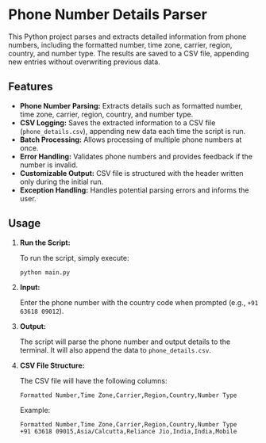 # Phone Number Details Parser

This Python project parses and extracts detailed information from phone numbers, including the formatted number, time zone, carrier, region, country, and number type. The results are saved to a CSV file, appending new entries without overwriting previous data.

## Features

- **Phone Number Parsing:** Extracts details such as formatted number, time zone, carrier, region, country, and number type.
- **CSV Logging:** Saves the extracted information to a CSV file (`phone_details.csv`), appending new data each time the script is run.
- **Batch Processing:** Allows processing of multiple phone numbers at once.
- **Error Handling:** Validates phone numbers and provides feedback if the number is invalid.
- **Customizable Output:** CSV file is structured with the header written only during the initial run.
- **Exception Handling:** Handles potential parsing errors and informs the user.

## Usage

1. **Run the Script:**

    To run the script, simply execute:

    ```bash
    python main.py
    ```

2. **Input:**
   
    Enter the phone number with the country code when prompted (e.g., `+91 63618 09012`).

3. **Output:**
   
    The script will parse the phone number and output details to the terminal. It will also append the data to `phone_details.csv`.

4. **CSV File Structure:**

    The CSV file will have the following columns:

    ```text
    Formatted Number,Time Zone,Carrier,Region,Country,Number Type
    ```

    Example:
    
    ```text
    Formatted Number,Time Zone,Carrier,Region,Country,Number Type
    +91 63618 09015,Asia/Calcutta,Reliance Jio,India,India,Mobile
    ```
